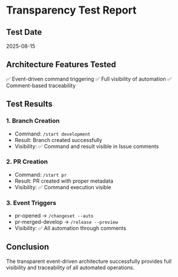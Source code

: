 # Transparency Test Report

## Test Date
2025-08-15

## Architecture Features Tested
✅ Event-driven command triggering
✅ Full visibility of automation
✅ Comment-based traceability

## Test Results

### 1. Branch Creation
- Command: `/start development`
- Result: Branch created successfully
- Visibility: ✅ Command and result visible in Issue comments

### 2. PR Creation
- Command: `/start pr`
- Result: PR created with proper metadata
- Visibility: ✅ Command execution visible

### 3. Event Triggers
- pr-opened → `/changeset --auto`
- pr-merged-develop → `/release --preview`
- Visibility: ✅ All automation through comments

## Conclusion
The transparent event-driven architecture successfully provides full visibility and traceability of all automated operations.